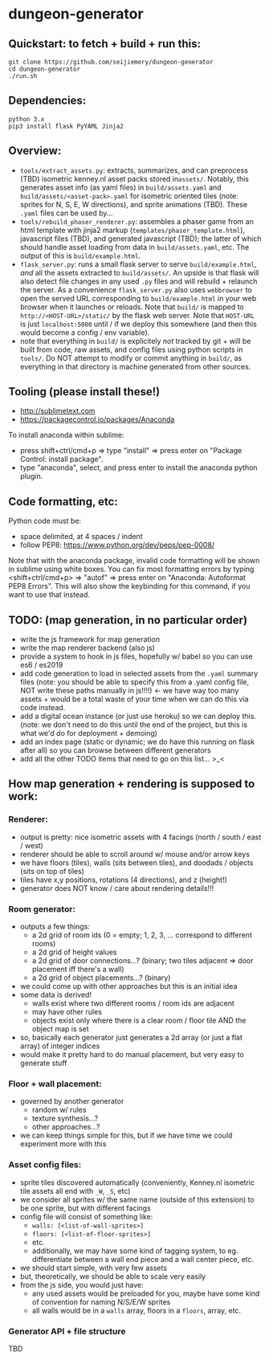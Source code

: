 # dungeon-generator

## Quickstart: to fetch + build + run this:

    git clone https://github.com/seijiemery/dungeon-generator
    cd dungeon-generator
    ./run.sh

## Dependencies:

    python 3.x
    pip3 install flask PyYAML Jinja2

## Overview:

- `tools/extract_assets.py`: extracts, summarizes, and can preprocess (TBD) isometric kenney.nl asset packs stored in`assets/`. Notably, this generates asset info (as yaml files) in `build/assets.yaml` and `build/assets/<asset-pack>.yaml` for isometric oriented tiles (note: sprites for N, S, E, W directions), and sprite animations (TBD). These `.yaml` files can be used by...
- `tools/rebuild_phaser_renderer.py`: assembles a phaser game from an html template with jinja2 markup (`templates/phaser_template.html`), javascript files (TBD), and generated javascript (TBD); the latter of which should handle asset loading from data in `build/assets.yaml`, etc. The output of this is `build/example.html`.
- `flask_server.py`: runs a small flask server to serve `build/example.html`, *and* all the assets extracted to `build/assets/`. An upside is that flask will also detect file changes in any used `.py` files and will rebuild + relaunch the server. As a convenience `flask_server.py` also uses `webbrowser` to open the served URL corresponding to `build/example.html` in your web browser when it launches or reloads. Note that `build/` is mapped to `http://<HOST-URL>/static/` by the flask web server. Note that `HOST-URL` is just `localhost:5000` until / if we deploy this somewhere (and then this would become a config / env variable).
- note that everything in `build/` is explicitely *not* tracked by git + will be built from code, raw assets, and config files using python scripts in `tools/`. Do NOT attempt to modify or commit anything in `build/`, as everything in that directory is machine generated from other sources.

## Tooling (please install these!)

- http://sublimetext.com
- https://packagecontrol.io/packages/Anaconda

To install anaconda within sublime:

- press shift+ctrl/cmd+p => type "install" => press enter on "Package Control: install package".
- type "anaconda", select, and press enter to install the anaconda python plugin.

## Code formatting, etc:

Python code must be:

- space delimited, at 4 spaces / indent
- follow PEP8: https://www.python.org/dev/peps/pep-0008/

Note that with the anaconda package, invalid code formatting will be shown in sublime using white boxes. You can fix most formatting errors by typing <shift+ctrl/cmd+p> => "autof" => press enter on "Anaconda: Autoformat PEP8 Errors". This will also show the keybinding for this command, if you want to use that instead.

## TODO: (map generation, in no particular order)

- write the js framework for map generation
- write the map renderer backend (also js)
- provide a system to hook in js files, hopefully w/ babel so you can use es6 / es2019
- add code generation to load in selected assets from the `.yaml` summary files (note: you should be able to specify this from a .yaml config file, NOT write these paths manually in js!!!!) <- we have way too many assets + would be a total waste of your time when we can do this via code instead.
- add a digital ocean instance (or just use heroku) so we can deploy this. (note: we don't need to do this until the end of the project, but this is what we'd do for deployment + demoing)
- add an index page (static or dynamic; we do have this running on flask after all) so you can browse between different generators
- add all the other TODO items that need to go on this list... >_<

## How map generation + rendering is supposed to work:

### Renderer:

- output is pretty: nice isometric assets with 4 facings (north / south / east / west)
- renderer should be able to scroll around w/ mouse and/or arrow keys
- we have floors (tiles), walls (sits between tiles), and doodads / objects (sits on top of tiles)
- tiles have x,y positions, rotations (4 directions), and z (height!)
- generator does NOT know / care about rendering details!!!

### Room generator:

- outputs a few things:
    - a 2d grid of room ids (0 = empty; 1, 2, 3, ... correspond to different rooms)
    - a 2d grid of height values
    - a 2d grid of door connections...? (binary; two tiles adjacent => door placement iff there's a wall)
    - a 2d grid of object placements...? (binary)
- we could come up with other approaches but this is an initial idea
- some data is derived!
    - walls exist where two different rooms / room ids are adjacent
    - may have other rules
    - objects exist only where there is a clear room / floor tile AND the object map is set
- so, basically each generator just generates a 2d array (or just a flat array) of integer indices
- would make it pretty hard to do manual placement, but very easy to generate stuff

### Floor + wall placement:

- governed by another generator
    - random w/ rules
    - texture synthesis...?
    - other approaches...?
- we can keep things simple for this, but if we have time we could experiment more with this

### Asset config files:

- sprite tiles discovered automatically (conveniently, Kenney.nl isometric tile assets all end with `_W`, `_S`, etc)
- we consider all sprites w/ the same name (outside of this extension) to be one sprite, but with different facings
- config file will consist of something like:
    - `walls: [<list-of-wall-sprites>]`
    - `floors: [<list-of-floor-sprites>]`
    - etc.
    - additionally, we may have some kind of tagging system, to eg. differentiate between a wall end piece and a wall center piece, etc.
- we should start simple, with very few assets
- but, theoretically, we should be able to scale very easily
- from the js side, you would just have:
    - any used assets would be preloaded for you, maybe have some kind of convention for naming N/S/E/W sprites
    - all walls would be in a `walls` array, floors in a `floors`, array, etc.

### Generator API + file structure

TBD


